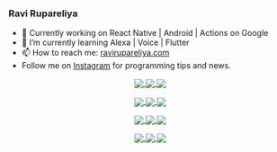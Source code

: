 ### Ravi Rupareliya

- 🔭 Currently working on React Native | Android | Actions on Google
- 🌱 I’m currently learning Alexa | Voice | Flutter
- 📫 How to reach me: [ravirupareliya.com](https://ravirupareliya.com)
- Follow me on [Instagram](https://www.instagram.com/ravi.rupareliya/) for programming tips and news.

<a href="https://www.instagram.com/ravi.rupareliya/" target="_blank">
<!-- insta-feed:START-->
<p align="center">
<img align="center" src=https://scontent-ord5-2.cdninstagram.com/v/t51.2885-15/327550959_1292206241325951_2492268949373342933_n.webp?stp=dst-jpg_e35_s150x150&_nc_ht=scontent-ord5-2.cdninstagram.com&_nc_cat=103&_nc_ohc=y5D-XeGukWwAX_BZFa1&edm=AKEQFekBAAAA&ccb=7-5&oh=00_AfDfYLxalwqK8r1Lz_2XgGLEXsQEu0xP2Dj4xKz2QGzfRQ&oe=64187536&_nc_sid=035b3a />
<img align="center" src=https://scontent-ord5-2.cdninstagram.com/v/t51.2885-15/326256887_1216267405629782_5084984015649362726_n.webp?stp=dst-jpg_e35_s150x150&_nc_ht=scontent-ord5-2.cdninstagram.com&_nc_cat=102&_nc_ohc=gPuz9ryaQosAX-J6Q5r&edm=AKEQFekBAAAA&ccb=7-5&oh=00_AfCx4hU5zT9lrEaEzR3LKBaNWKbWArT9Tx2pRHk-TRtU5A&oe=64177CAF&_nc_sid=035b3a />
<img align="center" src=https://scontent-ord5-2.cdninstagram.com/v/t51.2885-15/324847574_671752137982456_540356321904405085_n.webp?stp=dst-jpg_e35_s150x150&_nc_ht=scontent-ord5-2.cdninstagram.com&_nc_cat=104&_nc_ohc=K-sziVkFMGQAX8x2tlv&edm=AKEQFekBAAAA&ccb=7-5&oh=00_AfA061Cd0IMmpi_bMUC24aPI3pxBl1TepnExDCozzXaueQ&oe=6418FE9E&_nc_sid=035b3a />
</p>
<p align="center">
<img align="center" src=https://scontent-ord5-2.cdninstagram.com/v/t51.2885-15/323103557_1578566989253281_6253889369928417640_n.webp?stp=dst-jpg_e35_s150x150&_nc_ht=scontent-ord5-2.cdninstagram.com&_nc_cat=101&_nc_ohc=CBgF2hxJFkYAX9aUh8w&edm=AKEQFekBAAAA&ccb=7-5&oh=00_AfC02-Akedp1I0Zj7DMFmeudpFWNzjJe95_uC-6VU8L8Nw&oe=6418CB35&_nc_sid=035b3a />
<img align="center" src=https://scontent-ord5-2.cdninstagram.com/v/t51.2885-15/241172230_146598524308348_2627229086716801357_n.jpg?stp=dst-jpg_e35_s150x150&_nc_ht=scontent-ord5-2.cdninstagram.com&_nc_cat=104&_nc_ohc=bGlIroCV_2wAX-sToBm&edm=AKEQFekBAAAA&ccb=7-5&oh=00_AfDbU-y23xosmsMC2Wuh9hOyRQ4NHaYFPdZXAFc8Ls5zdA&oe=6418F481&_nc_sid=035b3a />
<img align="center" src=https://scontent-ord5-2.cdninstagram.com/v/t51.2885-15/122425343_1572645589603046_1626634953961554534_n.jpg?stp=dst-jpg_e35_s150x150&_nc_ht=scontent-ord5-2.cdninstagram.com&_nc_cat=102&_nc_ohc=3s_LkTx8jL8AX8CIrzL&edm=AKEQFekBAAAA&ccb=7-5&oh=00_AfA_HkPg_b81BB9e4EbyUtjb7uCy9r57T1nKUm8OSAUvTQ&oe=6418B20B&_nc_sid=035b3a />
</p>
<p align="center">
<img align="center" src=https://scontent-ord5-2.cdninstagram.com/v/t51.2885-15/119471335_3325605627530848_5783608158621298966_n.jpg?stp=dst-jpg_e35_s150x150&_nc_ht=scontent-ord5-2.cdninstagram.com&_nc_cat=104&_nc_ohc=QkBrIWIb7NIAX-pe8X6&edm=AKEQFekBAAAA&ccb=7-5&oh=00_AfDTojYRmHc4Iu5fFMYon-fHMG6FT6fs_4-MolDWKYAJfg&oe=64185F0B&_nc_sid=035b3a />
<img align="center" src=https://scontent-ord5-2.cdninstagram.com/v/t51.2885-15/118735524_155532192843864_2438830621806811548_n.jpg?stp=dst-jpg_e35_s150x150&_nc_ht=scontent-ord5-2.cdninstagram.com&_nc_cat=100&_nc_ohc=SAVrs-op_tkAX8dppEc&edm=AKEQFekBAAAA&ccb=7-5&oh=00_AfAUQULLlaFbSx5e5jg2Uv58-aMIyZ0BtoGknuV3Tc_X_g&oe=64184922&_nc_sid=035b3a />
<img align="center" src=https://scontent-ord5-2.cdninstagram.com/v/t51.2885-15/118358282_793232521422249_4194198869826492121_n.jpg?stp=dst-jpg_e35_s150x150&_nc_ht=scontent-ord5-2.cdninstagram.com&_nc_cat=109&_nc_ohc=4IDKk8iRqTwAX_IhDEc&edm=AKEQFekBAAAA&ccb=7-5&oh=00_AfDX5DTw1JLQQCtuzYoFwrnQKI7ysxb2mkoazYDM9OPTsQ&oe=6417A3F8&_nc_sid=035b3a />
</p>
<p align="center">
<img align="center" src=https://scontent-ord5-2.cdninstagram.com/v/t51.2885-15/118083536_653646245259286_4437462516989252087_n.jpg?stp=dst-jpg_e35_s150x150&_nc_ht=scontent-ord5-2.cdninstagram.com&_nc_cat=110&_nc_ohc=98zUllHodp4AX_vQauu&edm=AKEQFekBAAAA&ccb=7-5&oh=00_AfBR8IByWvsxXUA5hGCgo9CgHulyDLbbPcW5EsE8R54EkQ&oe=6417D958&_nc_sid=035b3a />
<img align="center" src=https://scontent-ord5-2.cdninstagram.com/v/t51.2885-15/118175330_604822603490734_6882222491011634628_n.jpg?stp=dst-jpg_e35_s150x150&_nc_ht=scontent-ord5-2.cdninstagram.com&_nc_cat=110&_nc_ohc=nFEI_s0crv4AX_8gVUS&edm=AKEQFekBAAAA&ccb=7-5&oh=00_AfBsHCNAW9XUiInSGlPX-fc379fJaPxQbAWFalEozMkgzQ&oe=6417BA3B&_nc_sid=035b3a />
<img align="center" src=https://scontent-ord5-2.cdninstagram.com/v/t51.2885-15/117801930_118850686597100_8281062695853943386_n.jpg?stp=dst-jpg_e35_s150x150&_nc_ht=scontent-ord5-2.cdninstagram.com&_nc_cat=108&_nc_ohc=ckyFhy96Yb0AX9uXlNS&edm=AKEQFekBAAAA&ccb=7-5&oh=00_AfCDNqPYYfMcf2zGu1AwuMpLt32s6HtsAF0BW4EgWUxEqg&oe=6417D574&_nc_sid=035b3a />
</p>

<!-- insta-feed:END-->
</a>
